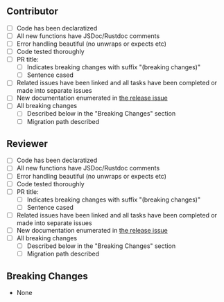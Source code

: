 ## Contributor

- [ ] Code has been declaratized
- [ ] All new functions have JSDoc/Rustdoc comments
- [ ] Error handling beautiful (no unwraps or expects etc)
- [ ] Code tested thoroughly
- [ ] PR title:
    - [ ] Indicates breaking changes with suffix "(breaking changes)"
    - [ ] Sentence cased
- [ ] Related issues have been linked and all tasks have been completed or made into separate issues
- [ ] New documentation enumerated in [the release issue](https://github.com/demergent-labs/azle/issues/2053)
- [ ] All breaking changes
    - [ ] Described below in the "Breaking Changes" section
    - [ ] Migration path described

## Reviewer

- [ ] Code has been declaratized
- [ ] All new functions have JSDoc/Rustdoc comments
- [ ] Error handling beautiful (no unwraps or expects etc)
- [ ] Code tested thoroughly
- [ ] PR title:
    - [ ] Indicates breaking changes with suffix "(breaking changes)"
    - [ ] Sentence cased
- [ ] Related issues have been linked and all tasks have been completed or made into separate issues
- [ ] New documentation enumerated in [the release issue](https://github.com/demergent-labs/azle/issues/2053)
- [ ] All breaking changes
    - [ ] Described below in the "Breaking Changes" section
    - [ ] Migration path described

## Breaking Changes

- None
